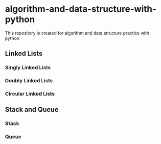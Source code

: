 # algorithm-and-data-structure-with-python
This repository is created for algorithm and data structure practice with python. 

## Linked Lists
### Singly Linked Lists
### Doubly Linked Lists
### Circular Linked Lists 

## Stack and Queue
### Stack 
### Queue